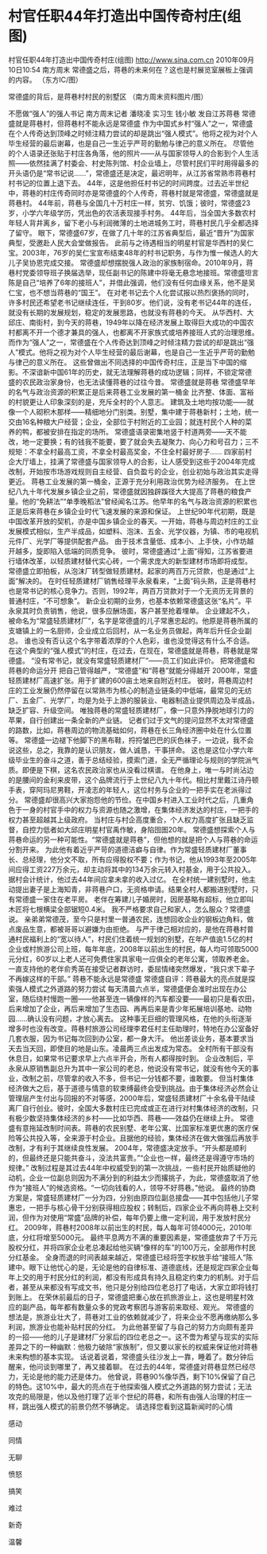 # 村官任职44年打造出中国传奇村庄(组图)

村官任职44年打造出中国传奇村庄(组图)
http://www.sina.com.cn  2010年09月10日10:54  南方周末
常德盛之后，蒋巷的未来何在？这也是村展览室展板上强调的内容。 （东方IC/图）

常德盛的背后，是蒋巷村村民的别墅区 （南方周末资料图片/图）

不愿做“强人”的强人书记
南方周末记者 潘晓凌 实习生 钱小敏 发自江苏蒋巷
常德盛就是蒋巷村，但蒋巷村不能永远是常德盛
作为中国式乡村“强人”之一，常德盛在个人传奇达到顶峰之时倾注精力尝试的却是跳出“强人模式”。他将之视为对个人毕生经营的最后谢幕，也是自己一生近乎严苛的勤勉与律己的意义所在。
尽管他的个人语录还张贴于村庄各角落，他的照片——从与国家领导人的合影到个人生活照——依然挂满了村委会、村史陈列馆、村企业墙上，尽管村民们平时用得最多的开头语仍是“常书记说……”，常德盛还是决定，最迟明年，从江苏省常熟市蒋巷村村书记的位置上退下去。
44年，这是他担任村书记的时间跨度。过去近半世纪中，蒋巷的村庄传奇同时亦是常德盛的个人传奇，蒋巷村就是常德盛，常德盛就是蒋巷村。
44年前，蒋巷与全国几十万村庄一样，贫穷、饥饿；彼时，常德盛23岁，小学六年级学历，凭出色的农活表现接手村务。
44年后，当全国大多数农村年轻人背井离乡，留下老小与利润微薄的土地进城务工时，蒋巷村民几乎全都选择了留守。
眼下，常德盛67岁，在做了几十年的江苏省典型后，最近“晋升”为国家典型，受邀赴人民大会堂做报告。
此前与之待遇相当的明星村官是华西村的吴仁宝。2003年，76岁的吴仁宝宣布结束48年的村书记职务，与作为惟一候选人的大儿子吴协恩完成交接。
常德盛却想摆脱强人政治的家族制宿命。2010年9月，蒋巷村党委领导班子换届选举，现任副书记的陈建中将毫无悬念地接班。常德盛坦言陈是自己“培养了6年的接班人”，并借此强调，他们没有任何血缘关系，他不是吴仁宝，也不想当蒋巷的“国王”。
在对老书记去个人化尝试报以热烈褒扬的同时，许多村民还希望老书记继续连任，干到80岁。他们说，没有老书记44年的连任，就没有长期的发展规划，稳定的发展思路，也就没有蒋巷的今天。
从华西村、大邱庄、南街村，到今天的蒋巷，1949年以降在经济发展上取得巨大成功的中国农村都离不开一个德才兼具的强人，也都离不开家族式或培养接班人式的治理思维。
而作为“强人”之一，常德盛在个人传奇达到顶峰之时倾注精力尝试的却是跳出“强人”模式。他将之视为对个人毕生经营的最后谢幕，也是自己一生近乎严苛的勤勉与律己的意义所在。
这些曾做出不同选择的中国传奇村庄，正是当下中国的缩影。不深谙新中国61年的历史，就无法理解蒋巷的成功逻辑；同样，不锁定常德盛的农民政治家身份，也无法读懂蒋巷的过往今昔。
常德盛就是蒋巷
常德盛早年的名气与政治资源的积累正是后来蒋巷工业发展的第一桶金
比齐整、体面、富裕的村貌更让人印象深刻的是，充斥全村的个人意志。
建筑及土地均按功能——就像一个人砌积木那样——精细地分门别类。别墅，集中建于蒋巷新村；土地，统一交由16名种粮大户经营；企业，全部位于村附近的工业园；就连村民个人种的菜养的鸭，都被安排在指定的场所。
常德盛语录密集地竖于村道两旁——天不能改，地一定要换；有的钱我不能要，要了就会失去凝聚力、向心力和号召力；三不规矩：不拿全村最高工资，不拿全村最高奖金，不住全村最好房子……
四家前村企大厅墙上，挂满了常德盛与国家领导人的合影，让人感受到这些于2004年完成改制，开始按市场游戏规则自主经营、自负盈亏的企业，创业初始与政治其实走得更近。
蒋巷工业发展的第一桶金，正源于充分利用政治优势为经济服务。
在上世纪八九十年代发展乡镇企业之前，常德盛就因独辟蹊径大大提高了蒋巷的粮食产量。他的“免耕法”“单季晚稻法”曾经闻名江苏。他早年的名气与政治资源的积累也正是后来蒋巷在乡镇企业时代飞速发展的来源和保证。
上世纪90年代初期，既是中国改革开放的契机，亦是中国乡镇企业的春天。一开始，蒋巷与周边村庄的工业发展模式相似，生产半成品，如塑料、泡沫、五金、光学仪器，为镇、市的电视机元件厂、光学厂等提供配套产品。
由于技术含量低、成本小、上手快，小作坊越开越多，旋即陷入低端的同质竞争。
彼时，常德盛通过“上面”得知，江苏省要进行墙体改革，以轻质建材替代实心砖，一个需求庞大的新型建材市场即将成型。
常德盛立即拍板，从泡沫厂转型做轻质建材。起家的两百万元贷款，也是通过“上面”解决的。
在时任轻质建材厂销售经理平永泉看来，“上面”码头熟，正是蒋巷村也是常书记的核心竞争力。否则，1992年，两百万贷款对于一个无资历无背景的普通村庄，“不可想象”。
新企业初期的业务，也基本依赖常德盛这张“名片”。平永泉其时负责销售，他说，很多应酬场面，客户甚至抢着埋单。
企业建起不久，被命名为“常盛轻质建材厂”，名字是常德盛的儿子常惠忠起的。他原是蒋巷所属的支塘镇上的一名厨师，企业成立后回村，从一名业务员做起，两年后升任企业副总。
谁也没有否认这个名字带着浓厚的个人色彩，谁也没觉得这有什么不合适。在这个典型的“强人模式”的村庄，在过去，在现在，常德盛就是蒋巷，蒋巷就是常德盛。
“没有常书记，就没有常盛轻质建材厂”——员工们如此评价。
把常德盛和蒋巷的命运分开
把自己管得越严，“常德盛”和“蒋巷”就能分得越开
2000年，常盛轻质建材厂高速扩张。用于扩建的600亩土地来自附近村庄。
彼时，蒋巷周边村庄的工业发展仍然停留在以常熟市为核心的制造业链条的中低端，最常见的无纺厂、五金厂、光学厂，均是为处于上游的服装业、电器制造业提供周边及半成品，缺乏扩容、升级空间。
唯独蒋巷的常盛轻质建材厂，像一只意外挣脱地球引力的苹果，自行创建出一条全新的产业链。
记者们过于文气的提问显然不太对常德盛的路数，比如，蒋巷周边的物流基础如何，蒋巷在长三角经济圈中处在什么位置等。
常德盛一边褪下他脚下的黑布鞋，捋捋皱巴巴的灰色袜子，一边说，我不会说这些，总之，我靠的是认识朋友，做人诚恳，干事拼命。
这也是这位小学六年级毕业生的奋斗之道，善于总结经验，摸索门道，全无严循理论与规则的学院派气质。即便是下棋，这名农民政治家也从没看过棋谱。
在他身上，唯一与时尚沾边的是腰间的金利来皮带，这个品牌流行于上世纪八九十年代。相比村里戴江诗丹顿手表，穿阿玛尼男鞋，开凌志的年轻人，这位村务与企业的一把手实在老派得过分。
常德盛却很高兴大家抱怨他的节俭。在中国乡村进入工业时代之后，几重角色于一身的村官手中的权力与资源也随之激增，在集体经济发达的村庄，一把手的权力甚至超越其上级政府。
当村庄与村企高度重合，个人权力高度扩张且缺乏监督，自控力低者如大邱庄明星村官禹作敏，身陷囹圄20年。
常德盛想探索个人与蒋巷命运的另一种可能性。“常德盛就是蒋巷”，但他想的就是把个人与蒋巷的命运分割开来。
为此他有着近乎严苛的道德洁癖与自律。作为常盛轻质建材厂董事长、总经理，他分文不取，所有应得股权不要；作为书记，他从1993年至2005年间应得工资227万余元，却主动将其中的134万余元转入村基金，用于公共投入。据村会计统计，他过去44年间应拿未拿的收入过亿。
在全村统一建别墅时，他主动提出妻子是上海知青，非蒋巷户口，无资格申请。结果全村人都搬进别墅时，只有常德盛一家住在老平房。
老伴在筹建儿子婚房时，因房基略有超标，他立即叫木匠将七根横梁全部锯短0.4米。
我不严格要求自己和家人，怎么服众？常德盛说。
亲弟弟常德茂，至今只是村里一普通农民，连想回收企业的钢板边角料，做点废品生意，都被哥哥以避嫌为由拒绝。
与严于律己相对应的，是他在蒋巷村普通村民福利上的“宽以待人”，村民们住着统一规划的别墅，在年产值逾1.5亿的村企业或村旅游公司上班，每年年底，2008年以前出生的村民，每人均可领取5000元分红，60岁以上老人还可免费住家具家电一应俱全的老年公寓，领取养老金。
一直支持他的老伴俞秀英在接受记者群访时，委屈情绪突然爆发，“我只求下辈子不再嫁这样的干部。”
蒋巷不能永远是常德盛
常德盛自评：蒋巷最大的亮点就是探索强人模式之外道路的努力尝试
每天清晨六点半，常德盛便会准时出现在办公室，随后绕村慢跑一圈——他甚至连一辆像样的汽车都没要——最初只是看农田，后来增加了企业，再后来增加了生态园、再再后来是青少年拓展培训基地、动物园……确认没有问题，才放心离去。
这种事无巨细的管理风格，在他的头衔逐渐增多时也没有改变。蒋巷村旅游公司经理李君任村主任助理时，特地在办公室备好几套衣服，因为书记每次回到办公室，都一身大汗。
他出差谈业务，基本要求当天去当天回，即使目的地是山东。凌晨两三点出发成为常态。
全村所有干部没有休息日，如果常书记要求早上六点半开会，所有人都得按时到。
企业改制后，平永泉从原销售副总升为其中一家公司的老总，他说没有常书记，就没有他今天的事业，改制之前，尽管拿的收入不多，但书记一分钱都不要，谁敢要。
但当村集体经济做大之后，基于道德与情意的软束缚最终会受到挑战。由于集体经济必然会让管理层产生付出与回报的不对等感，2000年后，常盛轻质建材厂十余名骨干陆续离厂自行创业。彼时，全国大多数村庄已完成或正在进行对村集体经济的改制，只有极少数坚持集体经济的乡村——比如华西、蒋巷——效益仍在继续上升。
常德盛有意拖延改制时间表。蒋巷的农民别墅、老年公寓、比国家标准更优惠的医疗保险等公共投入等，全来源于村企业。且据他的经验，集体经济在做大做强后再放手改制，才有利于其继续良性发展。
2004年，常德盛决定放手。“开头都是顺利的，但最终还是只能共奋斗，没法共富贵。”“企业也一样，最终还是得遵守市场的规律。”
改制过程是其过去44年中权威受到的第一次挑战，一些村民开始质疑他的动机，企业一位副总则因为不满分到的利益太少而撂挑子，为此，常德盛取消了他作为“接班人”的候选资格。“一切向钱看的人，领导不好蒋巷。”他说。
最终的协商方案是，常盛轻质建材厂一分为四，分别由原四位副总接盘——其中包括他儿子常惠忠，一把手与核心骨干分别获得相应股权；转制后，四家企业不再向蒋巷上交利润，但作为对使用“常盛”品牌的补偿，每年仍要上缴一定利润，用于发放村民分红。
2009年，蒋巷村2008年以前出生的村民，每人每年可领4000元，2010年底，分红将增至5000元。
最终平息两方不满的重要因素是，常德盛放弃了千万元股权分红，并将四家企业老总凑起给他买辆“像样的车”的100万元，全部用作村民分红基金。
全身而退的时间表越来越近，常德盛已经将签字权放手给“接班人”陈建中。眼下让他忧心的是，无论是他的自律标准、道德底线，还是规定四家企业每年上交的用于村民分红的利润，都没有形成具有持久且稳定约束力的机制。对于后者，甚至从来都没有写成文书，他只是分别给四位老总打了电话，大家立即将钱打到账上。
在荣休前最后的日子，常德盛把重心放在抓旅游业上，这也是明星村效应的副产品，每年都有数量众多的党政考察团与游客前来取经、观光。
常德盛的想法是，旅游业壮大了，蒋巷对工业的依赖就减少了，将来企业不愿再缴纳那么多利润，旅游业也能补贴村民的分红。
为此他甚至留了与自己的努力方向颇有差异的一招——他的儿子是建材厂分家后的四位老总之一。这不啻为希望与现实的实际差异之下的一种幽默：他极力破除“家族制”，但又要以家长的权威来保证他对蒋巷未来构想的基本实现。
话说着说着，常德盛头往沙发上一靠，睡着了。数分钟后醒来，他问谈到哪里了，再又接着聊。
在过去的44年，常德盛对蒋巷显然已经尽力，无论是他的能力还是体力。
他曾说，蒋巷90%像华西，剩下10%保留了自己的特色。这10%中，最大的亮点在于他探索强人模式之外道路的努力尝试；无法攻克的局限是，他以及他打理了近半个世纪的蒋巷，和所有由强人治理的村庄一样，跳出强人模式的前景仍然不够确定。
请选择您看到这篇新闻时的心情

感动

同情

无聊

愤怒

搞笑

难过

新奇

温馨

